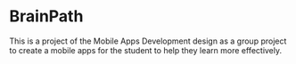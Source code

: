 # BrainPath
This is a project of the Mobile Apps Development design as a group project to create a mobile apps for the student to help they learn more effectively.

